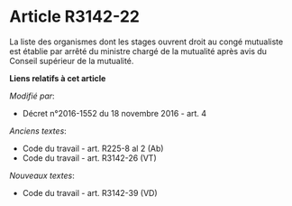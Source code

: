 # Article R3142-22

La liste des organismes dont les stages ouvrent droit au congé mutualiste est établie par arrêté du ministre chargé de la
mutualité après avis du Conseil supérieur de la mutualité.

**Liens relatifs à cet article**

_Modifié par_:

  - Décret n°2016-1552 du 18 novembre 2016 - art. 4

_Anciens textes_:

  - Code du travail - art. R225-8 al 2 (Ab)
  - Code du travail - art. R3142-26 (VT)

_Nouveaux textes_:

  - Code du travail - art. R3142-39 (VD)
